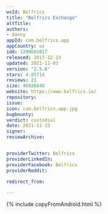 ```yaml
---
wsId: Belfrics
title: "Belfrics Exchange"
altTitle: 
authors:
- danny
appId: com.belfrics.app
appCountry: us
idd: 1299601017
released: 2017-12-23
updated: 2021-11-03
version: "2.5.6"
stars: 4.85714
reviews: 21
size: 46926848
website: https://www.belfrics.io/
repository: 
issue: 
icon: com.belfrics.app.jpg
bugbounty: 
verdict: custodial
date: 2021-11-15
signer: 
reviewArchive:


providerTwitter: Belfrics
providerLinkedIn: 
providerFacebook: Belfrics
providerReddit: 

redirect_from:

---
```


{% include copyFromAndroid.html %}
